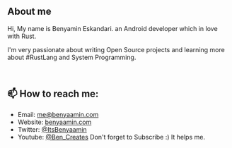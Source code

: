 ## About me
Hi, My name is Benyamin Eskandari. an Android developer which in love with Rust.

I'm very passionate about writing Open Source projects and learning more about #RustLang and System Programming.

<br/>

## 📫 How to reach me:
- Email: me@benyaamin.com
- Website: [benyaamin.com](https://benyaamin.com)
- Twitter: [@ItsBenyaamin](https://x.com/ItsBenyaamin)
- Youtube: [@Ben_Creates](https://youtube.com/@ben_Creates?sub_confirmation=1) Don't forget to Subscribe :) It helps me.
<br/>
